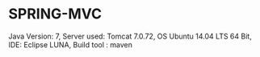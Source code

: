 # SPRING-MVC


Java Version: 7,
Server used:  Tomcat 7.0.72,
OS Ubuntu 14.04 LTS 64 Bit,
IDE: Eclipse LUNA,
Build tool : maven
